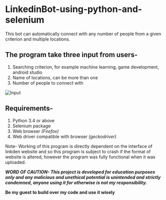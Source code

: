 # LinkedinBot-using-python-and-selenium
This bot can automatically connect with any number of people from a given criterion and multiple locations.

## The program take three input from users-
1. Searching criterion, for example machine learning, game development, android studio
2. Name of locations, can be more than one
3. Number of people to connect with

![Input](https://i.imgur.com/4hpkhjM.png)
 
## Requirements-
1. Python 3.4 or above
2. Selenium package
3. Web browser *(Firefox)*
4. Web driver compatible with browser *(geckodriver)*

Note- Working of this program is directly dependent on the interface of linkden website and so this program is subject to crash if the format of website is altered, however the program was fully functional when it was uploaded.

***WORD OF CAUTION- This project is developed for education purposes only and any malicious and unethical potential is unintended and strictly condemned, anyone using it for otherwise is not my responsibility.***

**Be my guest to build over my code and use it wisely**
